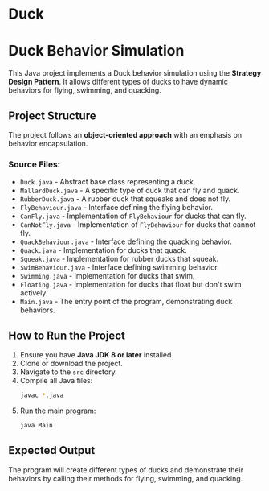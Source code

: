 # Duck
# Duck Behavior Simulation

This Java project implements a Duck behavior simulation using the **Strategy Design Pattern**. It allows different types of ducks to have dynamic behaviors for flying, swimming, and quacking.

## Project Structure

The project follows an **object-oriented approach** with an emphasis on behavior encapsulation.

### Source Files:
- `Duck.java` - Abstract base class representing a duck.
- `MallardDuck.java` - A specific type of duck that can fly and quack.
- `RubberDuck.java` - A rubber duck that squeaks and does not fly.
- `FlyBehaviour.java` - Interface defining the flying behavior.
- `CanFly.java` - Implementation of `FlyBehaviour` for ducks that can fly.
- `CanNotFly.java` - Implementation of `FlyBehaviour` for ducks that cannot fly.
- `QuackBehaviour.java` - Interface defining the quacking behavior.
- `Quack.java` - Implementation for ducks that quack.
- `Squeak.java` - Implementation for rubber ducks that squeak.
- `SwimBehaviour.java` - Interface defining swimming behavior.
- `Swimming.java` - Implementation for ducks that swim.
- `Floating.java` - Implementation for ducks that float but don't swim actively.
- `Main.java` - The entry point of the program, demonstrating duck behaviors.

## How to Run the Project

1. Ensure you have **Java JDK 8 or later** installed.
2. Clone or download the project.
3. Navigate to the `src` directory.
4. Compile all Java files:
   ```sh
   javac *.java
   ```
5. Run the main program:
   ```sh
   java Main
   ```

## Expected Output
The program will create different types of ducks and demonstrate their behaviors by calling their methods for flying, swimming, and quacking.



